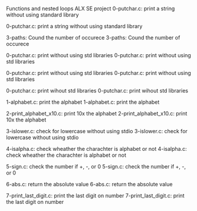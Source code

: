 Functions and nested loops ALX SE project
0-putchar.c: print a string without using standard library

0-putchar.c: print a string without using standard library


3-paths: Cound the number of occurece
3-paths: Cound the number of occurece

0-putchar.c: print without using std libraries
0-putchar.c: print without using std libraries

0-putchar.c: print without using std libraries
0-putchar.c: print without using std libraries

0-putchar.c: print wihout std libraries
0-putchar.c: print wihout std libraries

1-alphabet.c: print the alphabet
1-alphabet.c: print the alphabet

2-print_alphabet_x10.c: print 10x the alphabet
2-print_alphabet_x10.c: print 10x the alphabet

3-islower.c: check for lowercase without using stdio
3-islower.c: check for lowercase without using stdio

4-isalpha.c: check wheather the charachter is alphabet or not
4-isalpha.c: check wheather the charachter is alphabet or not

5-sign.c: check the number if +, -, or 0
5-sign.c: check the number if +, -, or 0

6-abs.c: return the absolute value
6-abs.c: return the absolute value

7-print_last_digit.c: print the last digit on number
7-print_last_digit.c: print the last digit on number

